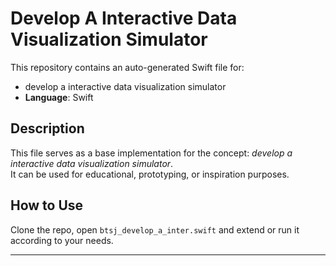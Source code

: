 # Develop A Interactive Data Visualization Simulator

This repository contains an auto-generated Swift file for:

- develop a interactive data visualization simulator
- **Language**: Swift

## Description

This file serves as a base implementation for the concept: *develop a interactive data visualization simulator*.  
It can be used for educational, prototyping, or inspiration purposes.

## How to Use

Clone the repo, open `btsj_develop_a_inter.swift` and extend or run it according to your needs.

---


